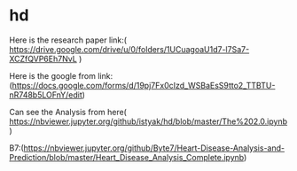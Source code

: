 # hd

Here is the research paper link:( https://drive.google.com/drive/u/0/folders/1UCuagoaU1d7-l7Sa7-XCZfQVP6Eh7NvL )

Here is the google from link: (https://docs.google.com/forms/d/19pj7Fx0cIzd_WSBaEsS9tto2_TTBTU-nR748b5LOFnY/edit)


Can see the Analysis from here( https://nbviewer.jupyter.org/github/istyak/hd/blob/master/The%202.0.ipynb )
                              
                              
                              

   B7:(https://nbviewer.jupyter.org/github/Byte7/Heart-Disease-Analysis-and-Prediction/blob/master/Heart_Disease_Analysis_Complete.ipynb)



